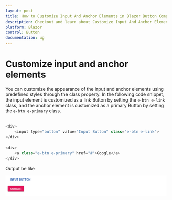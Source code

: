 ```yaml
---
layout: post
title: How to Customize Input And Anchor Elements in Blazor Button Component | Syncfusion
description: Checkout and learn about Customize Input And Anchor Elements in Blazor Button component of Syncfusion, and more details.
platform: Blazor
control: Button
documentation: ug
---
```


# Customize input and anchor elements

You can customize the appearance of the input and anchor elements using predefined styles through the class property. In the following code snippet, the input element is customized as a link Button by setting the `e-btn e-link` class, and the anchor element is customized as a primary Button by setting the `e-btn e-primary` class.

```csharp

<div>
    <input type="button" value="Input Button" class="e-btn e-link">
</div>

<div>
    <a class="e-btn e-primary" href="#">Google</a>
</div>

```

Output be like

![Button Sample](./../images/button-input.png)